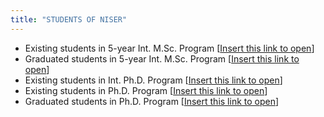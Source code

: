```yaml
---
title: "STUDENTS OF NISER"
---
```


*   Existing students in 5-year Int. M.Sc. Program [[Insert this link to open](https://www.niser.ac.in/content/continue-integrated-msc)]
*   Graduated students in 5-year Int. M.Sc. Program [[Insert this link to open](https://www.niser.ac.in/content/passout-integrated-msc)]
*   Existing students in Int. Ph.D. Program [[Insert this link to open](https://www.niser.ac.in/content/continue-int-msc-phd-students)]
*   Existing students in Ph.D. Program  [[Insert this link to open](https://www.niser.ac.in/content/students-phd)]
*   Graduated students in Ph.D. Program  [[Insert this link to open](https://www.niser.ac.in/content/passout-students-phd)]
